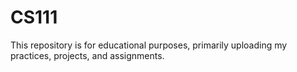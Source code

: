 # CS111

This repository is for educational purposes, primarily uploading my practices, projects, and assignments.

